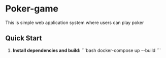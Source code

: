# Poker-game
This is simple web application system  where users can play poker

## Quick Start

1. **Install dependencies and build:**
\`\`\`bash
docker-compose up --build
\`\`\`
